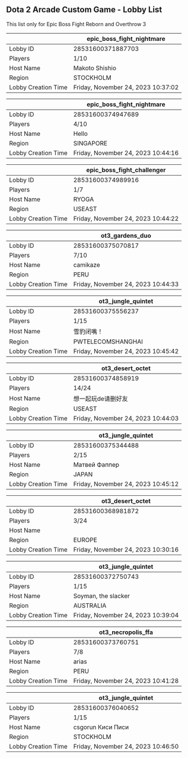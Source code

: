 ## Dota 2 Arcade Custom Game - Lobby List

This list only for Epic Boss Fight Reborn and Overthrow 3

|  | epic_boss_fight_nightmare |
| ------ | ------ |
| Lobby ID | 28531600371887703 |
| Players | 1/10 |
| Host Name | Makoto Shishio |
| Region | STOCKHOLM |
| Lobby Creation Time | Friday, November 24, 2023 10:37:02 |


|  | epic_boss_fight_nightmare |
| ------ | ------ |
| Lobby ID | 28531600374947689 |
| Players | 4/10 |
| Host Name | Hello |
| Region | SINGAPORE |
| Lobby Creation Time | Friday, November 24, 2023 10:44:16 |


|  | epic_boss_fight_challenger |
| ------ | ------ |
| Lobby ID | 28531600374989916 |
| Players | 1/7 |
| Host Name | RYOGA |
| Region | USEAST |
| Lobby Creation Time | Friday, November 24, 2023 10:44:22 |


|  | ot3_gardens_duo |
| ------ | ------ |
| Lobby ID | 28531600375070817 |
| Players | 7/10 |
| Host Name | camikaze |
| Region | PERU |
| Lobby Creation Time | Friday, November 24, 2023 10:44:33 |


|  | ot3_jungle_quintet |
| ------ | ------ |
| Lobby ID | 28531600375556237 |
| Players | 1/15 |
| Host Name | 雪豹闭嘴！ |
| Region | PWTELECOMSHANGHAI |
| Lobby Creation Time | Friday, November 24, 2023 10:45:42 |


|  | ot3_desert_octet |
| ------ | ------ |
| Lobby ID | 28531600374858919 |
| Players | 14/24 |
| Host Name | 想一起玩de请删好友 |
| Region | USEAST |
| Lobby Creation Time | Friday, November 24, 2023 10:44:03 |


|  | ot3_jungle_quintet |
| ------ | ------ |
| Lobby ID | 28531600375344488 |
| Players | 2/15 |
| Host Name | Матвей Фаппер |
| Region | JAPAN |
| Lobby Creation Time | Friday, November 24, 2023 10:45:12 |


|  | ot3_desert_octet |
| ------ | ------ |
| Lobby ID | 28531600368981872 |
| Players | 3/24 |
| Host Name | <Cyborgix> |
| Region | EUROPE |
| Lobby Creation Time | Friday, November 24, 2023 10:30:16 |


|  | ot3_jungle_quintet |
| ------ | ------ |
| Lobby ID | 28531600372750743 |
| Players | 1/15 |
| Host Name | Soyman, the slacker |
| Region | AUSTRALIA |
| Lobby Creation Time | Friday, November 24, 2023 10:39:04 |


|  | ot3_necropolis_ffa |
| ------ | ------ |
| Lobby ID | 28531600373760751 |
| Players | 7/8 |
| Host Name | arias |
| Region | PERU |
| Lobby Creation Time | Friday, November 24, 2023 10:41:28 |


|  | ot3_jungle_quintet |
| ------ | ------ |
| Lobby ID | 28531600376040652 |
| Players | 1/15 |
| Host Name | csgorun Киси Писи |
| Region | STOCKHOLM |
| Lobby Creation Time | Friday, November 24, 2023 10:46:50 |


